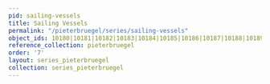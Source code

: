 ```yaml
---
pid: sailing-vessels
title: Sailing Vessels
permalink: "/pieterbruegel/series/sailing-vessels"
object_ids: 10180|10181|10182|10183|10184|10185|10186|10187|10188|10189
reference_collection: pieterbruegel
order: '7'
layout: series_pieterbruegel
collection: series_pieterbruegel
---
```

